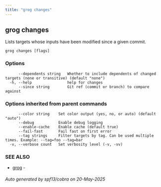 ```yaml
---
title: "grog changes"
---
```


## grog changes

Lists targets whose inputs have been modified since a given commit.

```
grog changes [flags]
```

### Options

```
      --dependents string   Whether to include dependents of changed targets (none or transitive) (default "none")
  -h, --help                help for changes
      --since string        Git ref (commit or branch) to compare against
```

### Options inherited from parent commands

```
      --color string    Set color output (yes, no, or auto) (default "auto")
      --debug           Enable debug logging
      --enable-cache    Enable cache (default true)
      --fail-fast       Fail fast on first error
      --tag strings     Filter targets by tag. Can be used multiple times. Example: --tag=foo --tag=bar
  -v, --verbose count   Set verbosity level (-v, -vv)
```

### SEE ALSO

- [grog](/reference/cli/grog/) -

###### Auto generated by spf13/cobra on 20-May-2025
